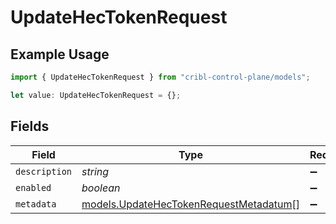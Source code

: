 # UpdateHecTokenRequest

## Example Usage

```typescript
import { UpdateHecTokenRequest } from "cribl-control-plane/models";

let value: UpdateHecTokenRequest = {};
```

## Fields

| Field                                                                                  | Type                                                                                   | Required                                                                               | Description                                                                            |
| -------------------------------------------------------------------------------------- | -------------------------------------------------------------------------------------- | -------------------------------------------------------------------------------------- | -------------------------------------------------------------------------------------- |
| `description`                                                                          | *string*                                                                               | :heavy_minus_sign:                                                                     | N/A                                                                                    |
| `enabled`                                                                              | *boolean*                                                                              | :heavy_minus_sign:                                                                     | N/A                                                                                    |
| `metadata`                                                                             | [models.UpdateHecTokenRequestMetadatum](../models/updatehectokenrequestmetadatum.md)[] | :heavy_minus_sign:                                                                     | N/A                                                                                    |
